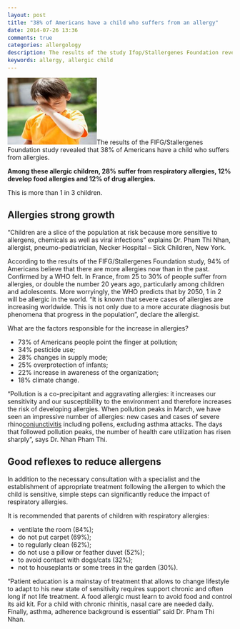 ```yaml
---
layout: post
title: "38% of Americans have a child who suffers from an allergy"
date: 2014-07-26 13:36
comments: true
categories: allergology
description: The results of the study Ifop/Stallergenes Foundation revealed that 38% of Americans have a child who suffers from allergies.
keywords: allergy, allergic child
---
```

<p><img class="left" src="/images/38-percent-of-americans-have-a-child-who-suffers-from-an-allergy/0.jpg" width="200" height="150" title="allergy, allergic child" alt="38% of Americans have a child who suffers from an allergy">The results of the FIFG/Stallergenes Foundation study revealed that 38% of Americans have a child who suffers from allergies.</p>

<p><strong>Among these allergic children, 28% suffer from respiratory allergies, 12% develop food allergies and 12% of drug allergies.</strong></p>

<p>This is more than 1 in 3 children.</p>

<!--more-->


<h2>Allergies strong growth</h2>

<p>&ldquo;Children are a slice of the population at risk because more sensitive to allergens, chemicals as well as viral infections&rdquo; explains Dr. Pham Thi Nhan, allergist, pneumo-pediatrician, Necker Hospital &ndash; Sick Children, New York.</p>

<p>According to the results of the FIFG/Stallergenes Foundation study, 94% of Americans believe that there are more allergies now than in the past. Confirmed by a WHO felt. In France, from 25 to 30% of people suffer from allergies, or double the number 20 years ago, particularly among children and adolescents. More worryingly, the WHO predicts that by 2050, 1 in 2 will be allergic in the world. &ldquo;It is known that severe cases of allergies are increasing worldwide. This is not only due to a more accurate diagnosis but phenomena that progress in the population&rdquo;, declare the allergist.</p>

<p>What are the factors responsible for the increase in allergies?</p>

<ul>
<li>73% of Americans people point the finger at pollution;</li>
<li>34% pesticide use;</li>
<li>28% changes in supply mode;</li>
<li>25% overprotection of infants;</li>
<li>22% increase in awareness of the organization;</li>
<li>18% climate change.</li>
</ul>


<p>&ldquo;Pollution is a co-precipitant and aggravating allergies: it increases our sensitivity and our susceptibility to the environment and therefore increases the risk of developing allergies. When pollution peaks in March, we have seen an impressive number of allergies: new cases and cases of severe rhino<a href="http://medusanews.com/diseases-and-conditions/ophthalmology/conjunctivitis.html" title="conjunctivitis">conjunctivitis</a> including pollens, excluding asthma attacks. The days that followed pollution peaks, the number of health care utilization has risen sharply&rdquo;, says Dr. Nhan Pham Thi.</p>

<h2>Good reflexes to reduce allergens</h2>

<p>In addition to the necessary consultation with a specialist and the establishment of appropriate treatment following the allergen to which the child is sensitive, simple steps can significantly reduce the impact of respiratory allergies.</p>

<p>It is recommended that parents of children with respiratory allergies:</p>

<ul>
<li>ventilate the room (84%);</li>
<li>do not put carpet (69%);</li>
<li>to regularly clean (62%);</li>
<li>do not use a pillow or feather duvet (52%);</li>
<li>to avoid contact with dogs/cats (32%);</li>
<li>not to houseplants or some trees in the garden (30%).</li>
</ul>


<p>&ldquo;Patient education is a mainstay of treatment that allows to change lifestyle to adapt to his new state of sensitivity requires support chronic and often long if not life treatment. A food allergic must learn to avoid food and control its aid kit. For a child with chronic rhinitis, nasal care are needed daily. Finally, asthma, adherence background is essential&rdquo; said Dr. Pham Thi Nhan.</p>